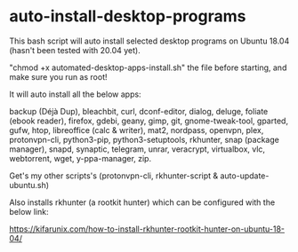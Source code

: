 # auto-install-desktop-programs
This bash script will auto install selected desktop programs on Ubuntu 18.04 (hasn't been tested with 20.04 yet).

"chmod +x automated-desktop-apps-install.sh" the file before starting, and make sure you run as root!

It will auto install all the below apps:

backup (Déjà Dup), bleachbit, curl, dconf-editor, dialog, deluge, foliate (ebook reader), firefox, gdebi, geany, gimp, git, gnome-tweak-tool, gparted, gufw, htop, libreoffice (calc & writer), mat2, nordpass, openvpn, plex, protonvpn-cli, python3-pip, python3-setuptools, rkhunter, snap (package manager), snapd, synaptic, telegram, unrar, veracrypt, virtualbox, vlc, webtorrent, wget, y-ppa-manager, zip.

Get's my other scripts's (protonvpn-cli, rkhunter-script & auto-update-ubuntu.sh)

Also installs rkhunter (a rootkit hunter) which can be configured with the below link:

https://kifarunix.com/how-to-install-rkhunter-rootkit-hunter-on-ubuntu-18-04/

